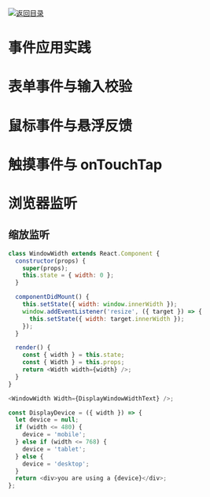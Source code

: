 [![返回目录](https://parg.co/UY3)](https://github.com/wx-chevalier/Web-Series)

# 事件应用实践

# 表单事件与输入校验

# 鼠标事件与悬浮反馈

# 触摸事件与 onTouchTap

# 浏览器监听

## 缩放监听

```js
class WindowWidth extends React.Component {
  constructor(props) {
    super(props);
    this.state = { width: 0 };
  }

  componentDidMount() {
    this.setState({ width: window.innerWidth });
    window.addEventListener('resize', ({ target }) => {
      this.setState({ width: target.innerWidth });
    });
  }

  render() {
    const { width } = this.state;
    const { Width } = this.props;
    return <Width width={width} />;
  }
}

<WindowWidth Width={DisplayWindowWidthText} />;

const DisplayDevice = ({ width }) => {
  let device = null;
  if (width <= 480) {
    device = 'mobile';
  } else if (width <= 768) {
    device = 'tablet';
  } else {
    device = 'desktop';
  }
  return <div>you are using a {device}</div>;
};
```
